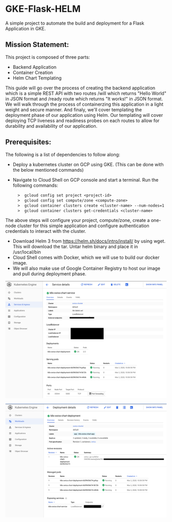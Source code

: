 # GKE-Flask-HELM
A simple project to automate the build and deployment for a Flask Application in GKE.

## Mission Statement:
This project is composed of three parts:

- Backend Application
- Container Creation
- Helm Chart Templating

This guide will go over the process of creating the backend application which is a simple REST API with two routes /will which returns "Hello World" in JSON format and /ready route which returns "It works!" in JSON format. We will walk through the process of containerzing this application in a light weight and secure manner. And finaly, we'll cover templating the deployment phase of our application using Helm. Our templating will cover deploying TCP liveness and readiness probes on each routes to allow for durability and availability of our application.

## Prerequisites:
The following is a list of dependencies to follow along:

- Deploy a kubernetes cluster on GCP using GKE. (This can be done with the below mentioned commands)
- Navigate to Cloud Shell on GCP console and start a terminal. Run the following commands:

        >  gcloud config set project <project-id>
        >  gcloud config set compute/zone <compute-zone>
        >  gcloud container clusters create <cluster-name> --num-nodes=1
        >  gcloud container clusters get-credentials <cluster-name>

The above steps will configure your project, compute/zone, create a one-node cluster for this simple application and configure authentication credentials to interact with the cluster.

- Download Helm 3 from https://helm.sh/docs/intro/install/ by using wget. This will download the tar. Untar helm binary and place it in /usr/local/bin
- Cloud Shell comes with Docker, which we will use to build our docker image. 
- We will also make use of Google Container Registry to host our image and pull during deployment phase.



![alt text](service.png)


![alt text](deployment.png)
